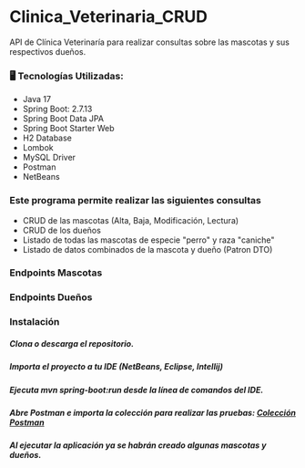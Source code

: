 # Clinica_Veterinaria_CRUD
API de Clínica Veterinaría para realizar consultas sobre las mascotas y sus respectivos dueños.


 ### 🖥️ Tecnologías Utilizadas:
* Java 17
* Spring Boot: 2.7.13
* Spring Boot Data JPA
* Spring Boot Starter Web
* H2 Database
* Lombok
* MySQL Driver
* Postman
* NetBeans
 
 ### Este programa permite realizar las siguientes consultas 
 * CRUD de las mascotas (Alta, Baja, Modificación, Lectura)
 * CRUD de los dueños
 * Listado de todas las mascotas de especie "perro" y raza "caniche"
 * Listado de datos combinados de la mascota y dueño (Patron DTO)

 ### Endpoints Mascotas
  
 ### Endpoints Dueños
 
 ### Instalación

##### Clona o descarga el repositorio.
##### Importa el proyecto a tu IDE (NetBeans, Eclipse, Intellij)
##### Ejecuta mvn spring-boot:run desde la línea de comandos del IDE.
##### Abre Postman e importa la colección para realizar las pruebas: [Colección Postman](https://drive.google.com/file/d/12f4H3BMD2JvJyeHAr0-5_8w92nykFL3k/view?usp=share_link)
##### Al ejecutar la aplicación ya se habrán creado algunas mascotas y dueños.

  
  
